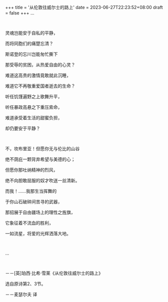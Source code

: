 +++
title = '从伦敦往威尔士的路上'
date = 2023-06-27T22:23:52+08:00
draft = false
+++
...

&nbsp;

灵魂岂能安于自私的平静，

而将同胞们的痛楚忘清？

斯诺登的忘川岂能匆忙撕下

那受辱的贫困，从热爱自由的心灵？

难道这高贵的激情竟敢就此沉睡，

难道它不再敬重爱国者逝去的生命？

听任饥馑遍野之上歌舞升平，

听任暴政高悬之下重压索命，

难道承受着生活的甜蜜负担，

却仍要安于平静？

&nbsp;
&nbsp;

不，坎布里亚！但愿你无与伦比的山谷

绝不荫庇一颗背弃希望与美德的心；

但愿你那吐纳精神的烈风，

绝不向胆敢屈服的奴才吹送一丝清新。

而我！……我那生当挥舞的

于你山石破碎间苦寻的武器，

那招展于自由疆场上的理性之旌旗，

它象征着不流血的胜利，

一如流星，将爱的光辉洒落大地。

&nbsp;

...

&nbsp;
&nbsp;

－－[英]珀西·比希·雪莱《从伦敦往威尔士的路上》

选自原诗第2、3节。

－－麦瑟尔夫 译
